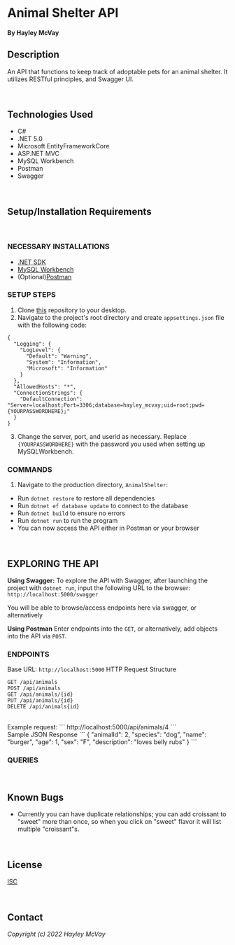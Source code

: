# Animal Shelter API

#### By Hayley McVay

## Description

An API that functions to keep track of adoptable pets for an animal shelter. It utilizes RESTful principles, and Swagger UI. 

<br>

## Technologies Used

* C#
* .NET 5.0
* Microsoft EntityFrameworkCore
* ASP.NET MVC
* MySQL Workbench
* Postman
* Swagger

<br>

## Setup/Installation Requirements
<br>

### NECESSARY INSTALLATIONS

* [.NET SDK](https://dotnet.microsoft.com/en-us/download/dotnet/thank-you/sdk-5.0.401-macos-x64-installer)
* [MySQL Workbench](https://dev.mysql.com/downloads/workbench/)
* (Optional)[Postman](https://www.postman.com/downloads/)

### SETUP STEPS

1. Clone [this](https://github.com/hmcvay/AnimalShelterAPI.Solution) repository to your desktop.
2. Navigate to the project's root directory and create `appsettings.json` file with the following code: 

```
{
  "Logging": {
    "LogLevel": {
      "Default": "Warning",
      "System": "Information",
      "Microsoft": "Information"
    }
  },
  "AllowedHosts": "*",
  "ConnectionStrings": {
    "DefaultConnection": "Server=localhost;Port=3306;database=hayley_mcvay;uid=root;pwd={YOURPASSWORDHERE};"
  }
}
```

3. Change the server, port, and userid as necessary. Replace `{YOURPASSWORDHERE}` with the password you used when setting up MySQLWorkbench.

### COMMANDS

1. Navigate to the production directory, `AnimalShelter`: 
  * Run `dotnet restore` to restore all dependencies
  * Run `dotnet ef database update` to connect to the database
  * Run `dotnet build` to ensure no errors
  * Run `dotnet run` to run the program
  * You can now access the API either in Postman or your browser

<br>

## EXPLORING THE API

<b>Using Swagger:</b> To explore the API with Swagger, after launching the project with `dotnet run`, input the following URL to the browser: `http://localhost:5000/swagger`

You will be able to browse/access endpoints here via swagger, or alternatively 

<b>Using Postman</b> Enter endpoints into the `GET`, or alternatively, add objects into the API via `POST`.

### ENDPOINTS

Base URL: `http://localhost:5000`
HTTP Request Structure
```
GET /api/animals
POST /api/animals
GET /api/animals/{id}
PUT /api/animals/{id}
DELETE /api/animals{id}
```
<br>
Example request:
```
http://localhost:5000/api/animals/4
```
<br>
Sample JSON Response
```
{
  "animalId": 2,
  "species": "dog",
  "name": "burger",
  "age": 1,
  "sex": "F",
  "description": "loves belly rubs"
}
```
<br>

### QUERIES





<br>

## Known Bugs

* Currently you can have duplicate relationships; you can add croissant to "sweet" more than once, so when you click on "sweet" flavor it will list multiple "croissant"s.

<br>

## License

[ISC](https://opensource.org/licenses/ISC)

<br>

## Contact

_Copyright (c) 2022 Hayley McVay_

